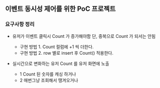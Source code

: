 ## 이벤트 동시성 제어를 위한 PoC 프로젝트

### 요구사항 정리
- 유저가 이벤트 클릭시 Count 가 증가해야함 단, 중복으로 Count 가 되서는 안됨
  - 구현 방법 1. Count 컬럼에 +1 씩 더한다.
  - 구현 방법 2. row 별로 insert 후 Count() 적용한다.

- 실시간으로 변화하는 유저 Count 를 유저 화면에 노출 
  - 1 Count 된 숫자를 캐싱 하거나
  - 2 매번그냥 조회해서 땡겨오거나

    